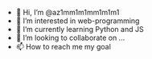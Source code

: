 - 👋 Hi, I’m @az1mm1m1mm1m1m1
- 👀 I’m interested in web-programming
- 🌱 I’m currently learning Python and JS
- 💞️ I’m looking to collaborate on ...
- 📫 How to reach me my goal

<!---
az1mm1m1mm1m1m1/az1mm1m1mm1m1m1 is a ✨ special ✨ repository because its `README.md` (this file) appears on your GitHub profile.
You can click the Preview link to take a look at your changes.
--->

